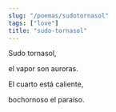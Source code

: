 ```yaml
---
slug: "/poemas/sudotornasol"
tags: ["love"]
title: "sudo-tornasol"
---
```

Sudo tornasol, 

el vapor son auroras. 

El cuarto está caliente, 

bochornoso el paraíso.